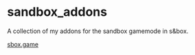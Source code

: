 # sandbox_addons
A collection of my addons for the sandbox gamemode in s&box.

[sbox.game](https://sbox.game/gmodn)
